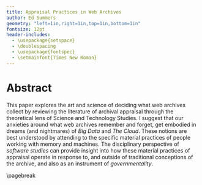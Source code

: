 ```yaml
---
title: Appraisal Practices in Web Archives
author: Ed Summers
geometry: "left=1in,right=1in,top=1in,bottom=1in"
fontsize: 12pt
header-includes:
  - \usepackage{setspace}
  - \doublespacing
  - \usepackage{fontspec}
  - \setmainfont{Times New Roman}
---
```


# Abstract

This paper explores the art and science of deciding what web archives collect by
reviewing the literature of archival appraisal through the theoretical lens of
Science and Technology Studies. I suggest that our anxieties around what web
archives remember and forget, get embodied in dreams (and nightmares) of *Big
Data* and *The Cloud*. These notions are best understood by attending to the
specific material practices of people working with memory and machines. The
disciplinary perspective of *software studies* can provide insight into how
these material practices of appraisal operate in response to, and outside of
traditional conceptions of the archive, and also as an instrument of
*governmentality*.

\pagebreak



